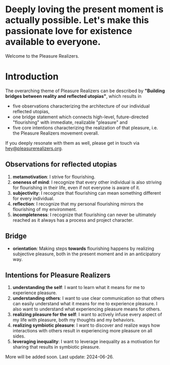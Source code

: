 # Deeply loving the present moment is actually possible. Let's make this passionate love for existence available to everyone.
Welcome to the Pleasure Realizers.
# Introduction
The overarching theme of Pleasure Realizers can be described by **"Building bridges between reality and reflected utopias"**, which results in
- five observations characterizing the architecture of our individual reflected utopias,
- one bridge statement which connects high-level, future-directed "flourishing" with immediate, realizable "pleasure" and
- five core intentions characterizing the realization of that pleasure, i.e. the Pleasure Realizers movement overall.

If you deeply resonate with them as well, please get in touch via hey@pleasurerealizers.org.
## Observations for reflected utopias
1. **metamotivation**: I strive for flourishing.
2. **oneness of mind**: I recognize that every other individual is also striving for flourishing in their life, even if not everyone is aware of it.
3. **subjectivity**: I recognize that flourishing can mean something different for every individual.
4. **reflection**: I recognize that my personal flourishing mirrors the flourishing of my environment.
5. **incompleteness**: I recognize that flourishing can never be ultimately reached as it always has a process and project character.
## Bridge
- **orientation**: Making steps **towards** flourishing happens by realizing subjective pleasure, both in the present moment and in an anticipatory way.
## Intentions for Pleasure Realizers
1. **understanding the self**: I want to learn what it means for me to experience pleasure.
2. **understanding others**: I want to use clear communication so that others can easily understand what it means for me to experience pleasure. I also want to understand what experiencing pleasure means for others.
3. **realizing pleasure for the self**: I want to actively infuse every aspect of my life with pleasure, both my thoughts and my behaviors.
4. **realizing symbiotic pleasure**: I want to discover and realize ways how interactions with others result in experiencing more pleasure on all sides.
5. **leveraging inequality**: I want to leverage inequality as a motivation for sharing that results in symbiotic pleasure.

More will be added soon. Last update: 2024-06-26.